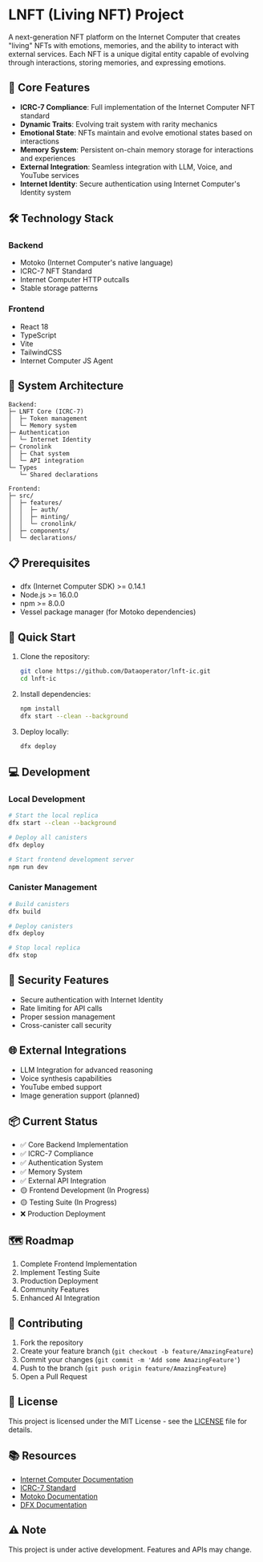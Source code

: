 # LNFT (Living NFT) Project

A next-generation NFT platform on the Internet Computer that creates "living" NFTs with emotions, memories, and the ability to interact with external services. Each NFT is a unique digital entity capable of evolving through interactions, storing memories, and expressing emotions.

## 🌟 Core Features

- **ICRC-7 Compliance**: Full implementation of the Internet Computer NFT standard
- **Dynamic Traits**: Evolving trait system with rarity mechanics
- **Emotional State**: NFTs maintain and evolve emotional states based on interactions
- **Memory System**: Persistent on-chain memory storage for interactions and experiences
- **External Integration**: Seamless integration with LLM, Voice, and YouTube services
- **Internet Identity**: Secure authentication using Internet Computer's Identity system

## 🛠 Technology Stack

### Backend
- Motoko (Internet Computer's native language)
- ICRC-7 NFT Standard
- Internet Computer HTTP outcalls
- Stable storage patterns

### Frontend
- React 18
- TypeScript
- Vite
- TailwindCSS
- Internet Computer JS Agent

## 🔧 System Architecture

```
Backend:
├─ LNFT Core (ICRC-7)
│  ├─ Token management
│  └─ Memory system
├─ Authentication
│  └─ Internet Identity
├─ Cronolink
│  ├─ Chat system
│  └─ API integration
└─ Types
   └─ Shared declarations

Frontend:
├─ src/
│  ├─ features/
│  │  ├─ auth/
│  │  ├─ minting/
│  │  └─ cronolink/
│  ├─ components/
│  └─ declarations/
```

## 📋 Prerequisites

- dfx (Internet Computer SDK) >= 0.14.1
- Node.js >= 16.0.0
- npm >= 8.0.0
- Vessel package manager (for Motoko dependencies)

## 🚀 Quick Start

1. Clone the repository:
   ```bash
   git clone https://github.com/Dataoperator/lnft-ic.git
   cd lnft-ic
   ```

2. Install dependencies:
   ```bash
   npm install
   dfx start --clean --background
   ```

3. Deploy locally:
   ```bash
   dfx deploy
   ```

## 💻 Development

### Local Development
```bash
# Start the local replica
dfx start --clean --background

# Deploy all canisters
dfx deploy

# Start frontend development server
npm run dev
```

### Canister Management
```bash
# Build canisters
dfx build

# Deploy canisters
dfx deploy

# Stop local replica
dfx stop
```

## 🔐 Security Features

- Secure authentication with Internet Identity
- Rate limiting for API calls
- Proper session management
- Cross-canister call security

## 🌐 External Integrations

- LLM Integration for advanced reasoning
- Voice synthesis capabilities
- YouTube embed support
- Image generation support (planned)

## 📦 Current Status

- ✅ Core Backend Implementation
- ✅ ICRC-7 Compliance
- ✅ Authentication System
- ✅ Memory System
- ✅ External API Integration
- 🟡 Frontend Development (In Progress)
- 🟡 Testing Suite (In Progress)
- ❌ Production Deployment

## 🗺 Roadmap

1. Complete Frontend Implementation
2. Implement Testing Suite
3. Production Deployment
4. Community Features
5. Enhanced AI Integration

## 🤝 Contributing

1. Fork the repository
2. Create your feature branch (`git checkout -b feature/AmazingFeature`)
3. Commit your changes (`git commit -m 'Add some AmazingFeature'`)
4. Push to the branch (`git push origin feature/AmazingFeature`)
5. Open a Pull Request

## 📄 License

This project is licensed under the MIT License - see the [LICENSE](LICENSE) file for details.

## 📚 Resources

- [Internet Computer Documentation](https://internetcomputer.org/docs/)
- [ICRC-7 Standard](https://internetcomputer.org/docs/current/developer-docs/integrations/icrc-7/)
- [Motoko Documentation](https://internetcomputer.org/docs/current/developer-docs/build/languages/motoko/)
- [DFX Documentation](https://internetcomputer.org/docs/current/references/cli-reference/dfx-parent/)

## ⚠️ Note

This project is under active development. Features and APIs may change.
